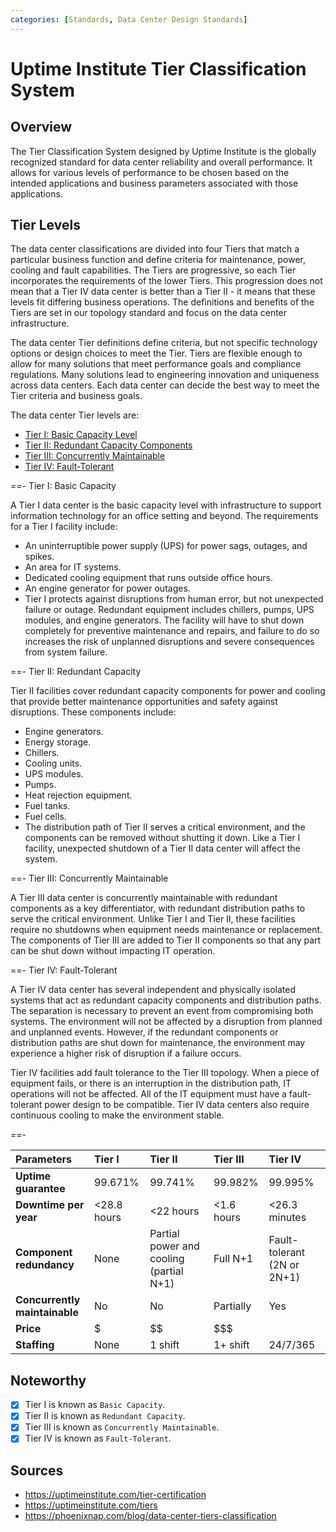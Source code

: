 ```yaml
---
categories: [Standards, Data Center Design Standards]
---
```


# Uptime Institute Tier Classification System

## Overview

The Tier Classification System designed by Uptime Institute is the globally recognized standard for data center reliability and overall performance. It allows for various levels of performance to be chosen based on the intended applications and business parameters associated with those applications.

## Tier Levels

The data center classifications are divided into four Tiers that match a particular business function and define criteria for maintenance, power, cooling and fault capabilities. The Tiers are progressive, so each Tier incorporates the requirements of the lower Tiers. This progression does not mean that a Tier IV data center is better than a Tier II - it means that these levels fit differing business operations. The definitions and benefits of the Tiers are set in our topology standard and focus on the data center infrastructure.

The data center Tier definitions define criteria, but not specific technology options or design choices to meet the Tier. Tiers are flexible enough to allow for many solutions that meet performance goals and compliance regulations. Many solutions lead to engineering innovation and uniqueness across data centers. Each data center can decide the best way to meet the Tier criteria and business goals.

The data center Tier levels are:

- [Tier I: Basic Capacity Level](#tier-i-basic-capacity-level)
- [Tier II: Redundant Capacity Components](#tier-ii-redundant-capacity-components)
- [Tier III: Concurrently Maintainable](#tier-iii-concurrently-maintainable)
- [Tier IV: Fault-Tolerant](#tier-iv-fault-tolerant)

==- Tier I: Basic Capacity

A Tier I data center is the basic capacity level with infrastructure to support information technology for an office setting and beyond. The requirements for a Tier I facility include:

- An uninterruptible power supply (UPS) for power sags, outages, and spikes.
- An area for IT systems.
- Dedicated cooling equipment that runs outside office hours.
- An engine generator for power outages.
- Tier I protects against disruptions from human error, but not unexpected failure or outage. Redundant equipment includes chillers, pumps, UPS modules, and engine generators. The facility will have to shut down completely for preventive maintenance and repairs, and failure to do so increases the risk of unplanned disruptions and severe consequences from system failure.

==- Tier II: Redundant Capacity

Tier II facilities cover redundant capacity components for power and cooling that provide better maintenance opportunities and safety against disruptions. These components include:

- Engine generators.
- Energy storage.
- Chillers.
- Cooling units.
- UPS modules.
- Pumps.
- Heat rejection equipment.
- Fuel tanks.
- Fuel cells.
- The distribution path of Tier II serves a critical environment, and the components can be removed without shutting it down. Like a Tier I facility, unexpected shutdown of a Tier II data center will affect the system.

==- Tier III: Concurrently Maintainable

A Tier III data center is concurrently maintainable with redundant components as a key differentiator, with redundant distribution paths to serve the critical environment. Unlike Tier I and Tier II, these facilities require no shutdowns when equipment needs maintenance or replacement. The components of Tier III are added to Tier II components so that any part can be shut down without impacting IT operation.

==- Tier IV: Fault-Tolerant

A Tier IV data center has several independent and physically isolated systems that act as redundant capacity components and distribution paths. The separation is necessary to prevent an event from compromising both systems. The environment will not be affected by a disruption from planned and unplanned events. However, if the redundant components or distribution paths are shut down for maintenance, the environment may experience a higher risk of disruption if a failure occurs.

Tier IV facilities add fault tolerance to the Tier III topology. When a piece of equipment fails, or there is an interruption in the distribution path, IT operations will not be affected. All of the IT equipment must have a fault-tolerant power design to be compatible. Tier IV data centers also require continuous cooling to make the environment stable.

==-

Parameters | Tier I | Tier II | Tier III | Tier IV
:--- | :--- | :--- | :--- | :---
**Uptime guarantee** | 99.671% | 99.741% | 99.982% | 99.995%
**Downtime per year** | <28.8 hours | <22 hours | <1.6 hours | <26.3 minutes
**Component redundancy** | None | Partial power and cooling (partial N+1) | Full N+1 | Fault-tolerant (2N or 2N+1)
**Concurrently maintainable** | No | No | Partially | Yes
**Price** | $ | $$ | $$$ | $$$$
**Staffing** | None | 1 shift | 1+ shift | 24/7/365

## Noteworthy

- [x] Tier I is known as `Basic Capacity`.
- [x] Tier II is known as `Redundant Capacity`.
- [x] Tier III is known as `Concurrently Maintainable`.
- [x] Tier IV is known as `Fault-Tolerant`.

## Sources

- https://uptimeinstitute.com/tier-certification
- https://uptimeinstitute.com/tiers
- https://phoenixnap.com/blog/data-center-tiers-classification